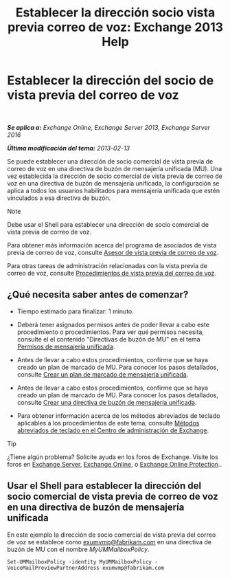 ﻿---
title: 'Establecer la dirección socio vista previa correo de voz: Exchange 2013 Help'
TOCTitle: Establecer la dirección del socio de vista previa del correo de voz
ms:assetid: 57fbed1e-1b14-4939-95e6-ef7c072f32a9
ms:mtpsurl: https://technet.microsoft.com/es-es/library/Ff630917(v=EXCHG.150)
ms:contentKeyID: 51406499
ms.date: 05/22/2018
mtps_version: v=EXCHG.150
ms.translationtype: MT
---

# Establecer la dirección del socio de vista previa del correo de voz

 

_**Se aplica a:** Exchange Online, Exchange Server 2013, Exchange Server 2016_

_**Última modificación del tema:** 2013-02-13_

Se puede establecer una dirección de socio comercial de vista previa de correo de voz en una directiva de buzón de mensajería unificada (MU). Una vez establecida la dirección de socio comercial de vista previa de correo de voz en una directiva de buzón de mensajería unificada, la configuración se aplica a todos los usuarios habilitados para mensajería unificada que estén vinculados a esa directiva de buzón.


> [!NOTE]
> Debe usar el Shell para establecer una dirección de socio comercial de vista previa de correo de voz.



Para obtener más información acerca del programa de asociados de vista previa de correo de voz, consulte [Asesor de vista previa de correo de voz](voice-mail-preview-advisor-exchange-2013-help.md).

Para otras tareas de administración relacionadas con la vista previa de correo de voz, consulte [Procedimientos de vista previa del correo de voz](voice-mail-preview-procedures-exchange-2013-help.md).

## ¿Qué necesita saber antes de comenzar?

  - Tiempo estimado para finalizar: 1 minuto.

  - Deberá tener asignados permisos antes de poder llevar a cabo este procedimiento o procedimientos. Para ver qué permisos necesita, consulte el el contenido "Directivas de buzón de MU" en el tema [Permisos de mensajería unificada](unified-messaging-permissions-exchange-2013-help.md).

  - Antes de llevar a cabo estos procedimientos, confirme que se haya creado un plan de marcado de MU. Para conocer los pasos detallados, consulte [Crear un plan de marcado de mensajería unificada](create-a-um-dial-plan-exchange-2013-help.md).

  - Antes de llevar a cabo estos procedimientos, confirme que se haya creado un plan de marcado de MU. Para conocer los pasos detallados, consulte [Crear una directiva de buzón de mensajería unificada](create-a-um-mailbox-policy-exchange-2013-help.md).

  - Para obtener información acerca de los métodos abreviados de teclado aplicables a los procedimientos de este tema, consulte [Métodos abreviados de teclado en el Centro de administración de Exchange](keyboard-shortcuts-in-the-exchange-admin-center-exchange-online-protection-help.md).


> [!TIP]
> ¿Tiene algún problema? Solicite ayuda en los foros de Exchange. Visite los foros en <A href="https://go.microsoft.com/fwlink/p/?linkid=60612">Exchange Server</A>, <A href="https://go.microsoft.com/fwlink/p/?linkid=267542">Exchange Online</A>, o <A href="https://go.microsoft.com/fwlink/p/?linkid=285351">Exchange Online Protection</A>..



## Usar el Shell para establecer la dirección del socio comercial de vista previa de correo de voz en una directiva de buzón de mensajería unificada

En este ejemplo la dirección de socio comercial de vista previa del correo de voz se establece como exumvmp@fabrikam.com en una directiva de buzón de MU con el nombre *MyUMMailboxPolicy*.

    Set-UMMailboxPolicy -identity MyUMMailboxPolicy -VoiceMailPreviewPartnerAddress exumvmp@fabrikam.com

